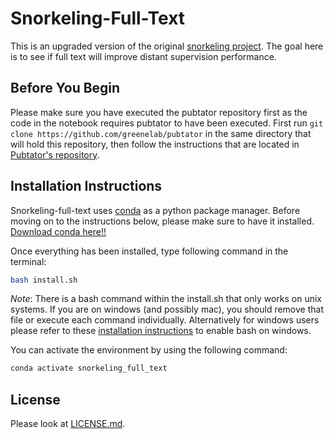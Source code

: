 # Snorkeling-Full-Text

This is an upgraded version of the original [snorkeling project](https://github.com/greenelab/snorkeling).
The goal here is to see if full text will improve distant supervision performance.

## Before You Begin

Please make sure you have executed the pubtator repository first as the code in the notebook requires pubtator to have been executed.
First run `git clone https://github.com/greenelab/pubtator` in the same directory that will hold this repository, then follow the instructions that are located in [Pubtator's repository](https://github.com/greenelab/pubtator).

## Installation Instructions

Snorkeling-full-text uses [conda](http://conda.pydata.org/docs/intro.html) as a python package manager.
Before moving on to the instructions below, please make sure to have it installed.
[Download conda here!!](https://docs.conda.io/en/latest/miniconda.html)

Once everything has been installed, type following command in the terminal:

```bash
bash install.sh
```
_Note_:
There is a bash command within the install.sh that only works on unix systems.
If you are on windows (and possibly mac), you should remove that file or execute each command individually.
Alternatively for windows users please refer to these [installation instructions](https://itsfoss.com/install-bash-on-windows/) to enable bash on windows.

You can activate the environment by using the following command:

```bash
conda activate snorkeling_full_text
```

## License

Please look at [LICENSE.md](LICENSE.md).
